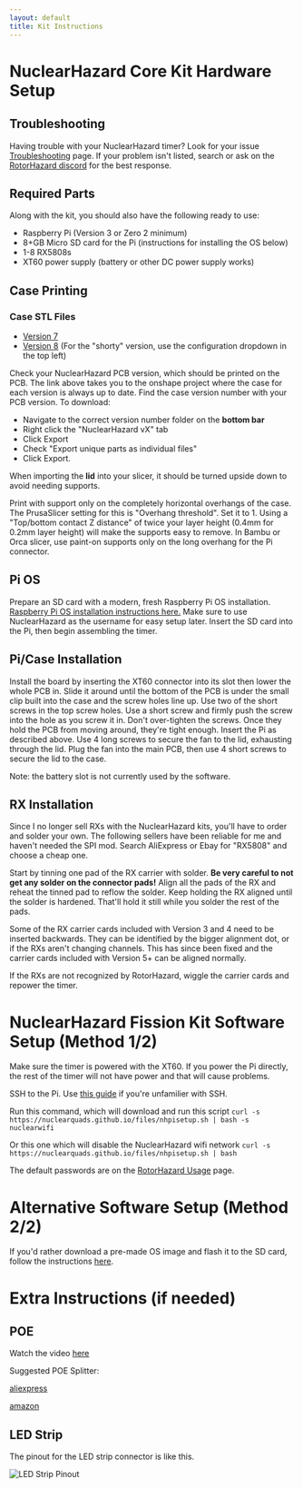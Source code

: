 ```yaml
---
layout: default
title: Kit Instructions
---
```


# NuclearHazard Core Kit Hardware Setup

## Troubleshooting
Having trouble with your NuclearHazard timer? Look for your issue [Troubleshooting](../troubleshooting/troubleshooting) page. If your problem isn't listed, search or ask on the <a href="https://discord.gg/ANKd2pzBKH" target="_blank">RotorHazard discord</a> for the best response.

## Required Parts

Along with the kit, you should also have the following ready to use:
- Raspberry Pi (Version 3 or Zero 2 minimum)
- 8+GB Micro SD card for the Pi (instructions for installing the OS below)
- 1-8 RX5808s
- XT60 power supply (battery or other DC power supply works)

## Case Printing

### Case STL Files
- <a href="https://cad.onshape.com/documents/c21f8ac03c166bed0d6faeab/w/4bf3b280307091cb20025cb6/e/8e522757019b78bf199024ba" target="_blank">Version 7</a>
- <a href="https://cad.onshape.com/documents/c21f8ac03c166bed0d6faeab/w/4bf3b280307091cb20025cb6/e/5fcbd1b7334123f6e5ad0816" target="_blank">Version 8</a> (For the "shorty" version, use the configuration dropdown in the top left)

Check your NuclearHazard PCB version, which should be printed on the PCB. The link above takes you to the onshape project where the case for each version is always up to date. Find the case version number with your PCB version. To download:
- Navigate to the correct version number folder on the **bottom bar**
- Right click the "NuclearHazard vX" tab
- Click Export
- Check "Export unique parts as individual files"
- Click Export.

When importing the **lid** into your slicer, it should be turned upside down to avoid needing supports.

Print with support only on the completely horizontal overhangs of the case. The PrusaSlicer setting for this is "Overhang threshold". Set it to 1. Using a "Top/bottom contact Z distance" of twice your layer height (0.4mm for 0.2mm layer height) will make the supports easy to remove. In Bambu or Orca slicer, use paint-on supports only on the long overhang for the Pi connector.

## Pi OS

Prepare an SD card with a modern, fresh Raspberry Pi OS installation. [Raspberry Pi OS installation instructions here.](../instructions/piosinstallation) Make sure to use NuclearHazard as the username for easy setup later. Insert the SD card into the Pi, then begin assembling the timer.

## Pi/Case Installation

Install the board by inserting the XT60 connector into its slot then lower the whole PCB in. Slide it around until the bottom of the PCB is under the small clip built into the case and the screw holes line up. Use two of the short screws in the top screw holes. Use a short screw and firmly push the screw into the hole as you screw it in. Don't over-tighten the screws. Once they hold the PCB from moving around, they're tight enough. Insert the Pi as described above. Use 4 long screws to secure the fan to the lid, exhausting through the lid. Plug the fan into the main PCB, then use 4 short screws to secure the lid to the case.

Note: the battery slot is not currently used by the software.

## RX Installation

Since I no longer sell RXs with the NuclearHazard kits, you'll have to order and solder your own. The following sellers have been reliable for me and haven't needed the SPI mod. Search AliExpress or Ebay for "RX5808" and choose a cheap one.

Start by tinning one pad of the RX carrier with solder. **Be very careful to not get any solder on the connector pads!** Align all the pads of the RX and reheat the tinned pad to reflow the solder. Keep holding the RX aligned until the solder is hardened. That'll hold it still while you solder the rest of the pads.

Some of the RX carrier cards included with Version 3 and 4 need to be inserted backwards. They can be identified by the bigger alignment dot, or if the RXs aren't changing channels. This has since been fixed and the carrier cards included with Version 5+ can be aligned normally.

If the RXs are not recognized by RotorHazard, wiggle the carrier cards and repower the timer.

# NuclearHazard Fission Kit Software Setup (Method 1/2)

Make sure the timer is powered with the XT60. If you power the Pi directly, the rest of the timer will not have power and that will cause problems.

SSH to the Pi. Use [this guide](ssh) if you're unfamilier with SSH.

Run this command, which will download and run this script
```curl -s https://nuclearquads.github.io/files/nhpisetup.sh | bash -s nuclearwifi```

Or this one which will disable the NuclearHazard wifi network
```curl -s https://nuclearquads.github.io/files/nhpisetup.sh | bash```

The default passwords are on the [RotorHazard Usage](../rhusage/rhusage) page.

# Alternative Software Setup (Method 2/2)

If you'd rather download a pre-made OS image and flash it to the SD card, follow the instructions [here](../troubleshooting/flash).

# Extra Instructions (if needed)

## POE

Watch the video <a href="https://www.youtube.com/watch?v=APZOm1ioYCY" target="_blank">here</a>

Suggested POE Splitter:

<a href="https://www.aliexpress.us/item/3256804960597428.html" target="_blank">aliexpress</a>

<a href="https://www.amazon.com/Splitter-Compliant-Surveillance-5-5x2-1mm-PS5712TG/dp/B08HS4NT13/" target="_blank">amazon</a>

## LED Strip

The pinout for the LED strip connector is like this.

![LED Strip Pinout](../images/led.jpg)

